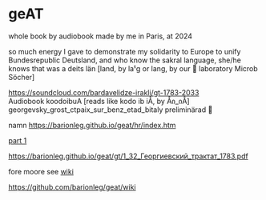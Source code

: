# geAT

whole book by audiobook made by me in Paris, at 2024

so much energy I gave to demonstrate my solidarity to Europe to unify Bundesrepublic Deutsland, and who know the sakral language, she/he knows that was a deits län [land, by laჼg or lang, by our 🔬 laboratory Microb Söcher]

https://soundcloud.com/bardavelidze-irakli/gt-1783-2033  
Audiobook koodoibuA [reads like kodo ib iÅ, by Åი_იÅ] georgevsky_grost_ctpaix_sur_benz_etad_bitaly preliminärad 🙏 

namn https://barionleg.github.io/geat/hr/index.htm

[part 1](https://barionleg.github.io/geat/gt/1_32_Георгиевский_трактат_1783.pdf
)

https://barionleg.github.io/geat/gt/1_32_Георгиевский_трактат_1783.pdf

fore moore see [wiki](https://github.com/barionleg/geat/wiki) 

https://github.com/barionleg/geat/wiki
